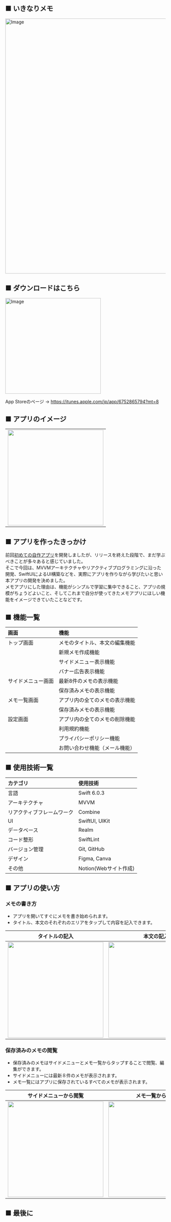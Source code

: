 ## ■ いきなりメモ

<img width="1600" height="800" alt="Image" src="https://github.com/user-attachments/assets/011fde21-9ba4-4508-b426-b4fbdeedb32f" />

## ■ ダウンロードはこちら

<img width="300" height="300" alt="Image" src="https://github.com/user-attachments/assets/ce46f388-babf-4441-ae02-85ccb0400277" />

App Storeのページ → https://itunes.apple.com/jp/app/6752865794?mt=8

## ■ アプリのイメージ
| |
|-|
| <img src="https://github.com/user-attachments/assets/cd748ecf-976b-44e8-ba76-dae14d5986da" width="300px"> |

## ■ アプリを作ったきっかけ

前回[初めての自作アプリ](https://github.com/MasayukiKawashima/Zidosuta)を開発しましたが、リリースを終えた段階で、まだ学ぶべきことが多々あると感じていました。
<br>
そこで今回は、MVVMアーキテクチャやリアクティブプログラミングに沿った開発、SwiftUIによるUI構築などを、実際にアプリを作りながら学びたいと思い本アプリの開発を決めました。
<br>
メモアプリにした理由は、機能がシンプルで学習に集中できること、アプリの規模がちょうどよいこと、そしてこれまで自分が使ってきたメモアプリにほしい機能をイメージできていたことなどです。


## ■ 機能一覧

| 画面    | 機能                 　　　　|
|:----- |:-------------------------------|
| トップ画面 | メモのタイトル、本文の編集機能 |
|       |新規メモ作成機能|
|       | サイドメニュー表示機能 |
|       | バナー広告表示機能 |
|サイドメニュー画面 | 最新8件のメモの表示機能|
|       |保存済みメモの表示機能|　
| メモ一覧画面 |  アプリ内の全てのメモの表示機能|
|       |保存済みメモの表示機能|
| 設定画面  | アプリ内の全てのメモの削除機能  |
|       | 利用規約機能 |
|       | プライパシーポリシー機能|
|       | お問い合わせ機能（メール機能）|


## ■ 使用技術一覧

| カテゴリ          | 使用技術         |
|:------------- |:------------ |
| 言語            | Swift 6.0.3       |
| アーキテクチャ       | MVVM         |
| リアクティブフレームワーク | Combine      |
| UI            | SwiftUI, UIKit      |
| データベース        | Realm        |
| コード整形         | SwiftLint    |
| バージョン管理       | Git, GitHub  |
| デザイン          | Figma, Canva |
| その他           | Notion(Webサイト作成)         |



## ■ アプリの使い方

### メモの書き方

- アプリを開いてすぐにメモを書き始められます。
- タイトル、本文のそれぞれのエリアをタップして内容を記入できます。

| タイトルの記入                                                                                                | 本文の記入                                                                                    |
| ------------------------------------------------------------------------------------------------------- | ----------------------------------------------------------------------------------------------------- | 
|<img src="https://github.com/user-attachments/assets/68905c79-c2f3-4950-a975-5310e71a118c" width="300px">| <img src="https://github.com/user-attachments/assets/d769a464-e5a7-441d-9f8f-6dd081788f62" width="300px">|

### 保存済みのメモの閲覧

- 保存済みのメモはサイドメニューとメモ一覧からタップすることで閲覧、編集ができます。
- サイドメニューには最新８件のメモが表示されます。
- メモ一覧にはアプリに保存されているすべてのメモが表示されます。

| サイドメニューから閲覧                                                                                               | メモ一覧から閲覧                                                                                    |
| ------------------------------------------------------------------------------------------------------- | ----------------------------------------------------------------------------------------------------- | 
|<img src="https://github.com/user-attachments/assets/b437ea11-e4d4-4d59-b603-3fc56b27c4cb" width="300px">| <img src="https://github.com/user-attachments/assets/cbb92a3b-5544-487a-9a2a-3b59c52b2edc" width="300px">|
## ■ 最後に
